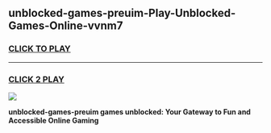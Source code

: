 
## unblocked-games-preuim-Play-Unblocked-Games-Online-vvnm7
<h3>
<a href="https://premium76.site?title=unblocked-games-preuim&ref=24A">CLICK TO PLAY</a></h3>
<hr>

<h3>
<a href="https://premium76.site?title=unblocked-games-preuim&ref=24A">CLICK 2 PLAY</a>
  
</h3>

<a href="https://premium76.site?title=unblocked-games-preuim&ref=24A"><img src="https://clearcache.store/games.png"></a>


**unblocked-games-preuim games unblocked: Your Gateway to Fun and Accessible Online Gaming**
